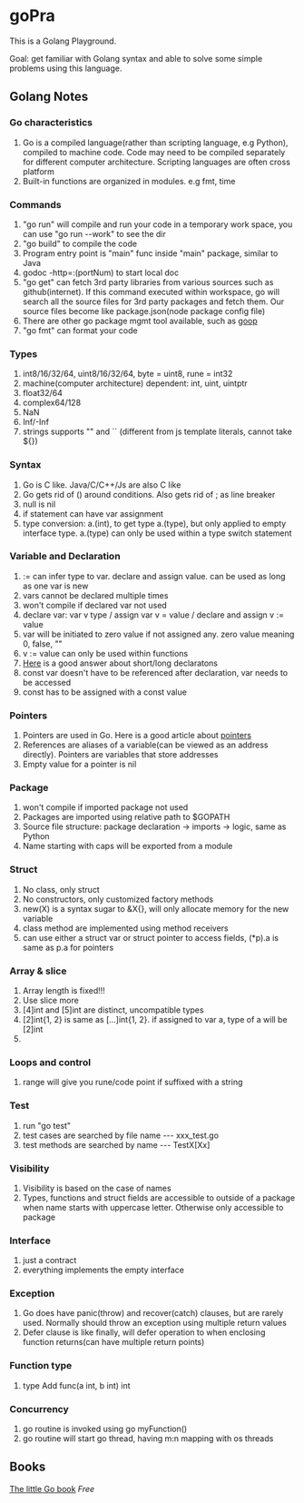 # goPra
This is a Golang Playground. 

Goal: get familiar with Golang syntax and able to solve some simple problems using this language.

## Golang Notes
### Go characteristics
1. Go is a compiled language(rather than scripting language, e.g Python), compiled to machine code. Code may need to be compiled separately for different computer architecture. Scripting languages are often cross platform
2. Built-in functions are organized in modules. e.g fmt, time

### Commands
1. "go run" will compile and run your code in a temporary work space, you can use "go run --work" to see the dir
2. "go build" to compile the code
3. Program entry point is "main" func inside "main" package, similar to Java
4. godoc -http=:(portNum) to start local doc
5. "go get" can fetch 3rd party libraries from various sources such as github(internet). If this command executed within workspace, go will search all the source files for 3rd party packages and fetch them. Our source files become like package.json(node package config file)
6. There are other go package mgmt tool available, such as [goop](https://github.com/petejkim/goop)
7. "go fmt" can format your code

### Types
1. int8/16/32/64, uint8/16/32/64, byte = uint8, rune = int32
2. machine(computer architecture) dependent: int, uint, uintptr
3. float32/64
4. complex64/128
5. NaN
6. Inf/-Inf
7. strings supports "" and `` (different from js template literals, cannot take ${})


### Syntax
1. Go is C like. Java/C/C++/Js are also C like
2. Go gets rid of () around conditions. Also gets rid of ; as line breaker
3. null is nil
4. if statement can have var assignment
5. type conversion: a.(int), to get type a.(type), but only applied to empty interface type. a.(type) can only be used within a type switch statement

### Variable and Declaration
1. := can infer type to var. declare and assign value. can be used as long as one var is new
2. vars cannot be declared multiple times
3. won't compile if declared var not used
4. declare var: var v type / assign var v = value / declare and assign v := value
5. var will be initiated to zero value if not assigned any. zero value meaning 0, false, ""
6. v := value can only be used within functions
7. [Here](https://stackoverflow.com/questions/27919359/why-there-are-two-ways-of-declaring-variables-in-go-whats-the-difference-and-w) is a good answer about short/long declaratons 
8. const var doesn't have to be referenced after declaration, var needs to be accessed
9. const has to be assigned with a const value

### Pointers
1. Pointers are used in Go. Here is a good article about [pointers](https://www.callicoder.com/golang-pointers/)
2. References are aliases of a variable(can be viewed as an address directly). Pointers are variables that store addresses
3. Empty value for a pointer is nil

### Package
1. won't compile if imported package not used
2. Packages are imported using relative path to $GOPATH
3. Source file structure: package declaration -> imports -> logic, same as Python
4. Name starting with caps will be exported from a module

### Struct
1. No class, only struct
2. No constructors, only customized factory methods
3. new(X) is a syntax sugar to &X{}, will only allocate memory for the new variable
4. class method are implemented using method receivers
5. can use either a struct var or struct pointer to access fields, (*p).a is same as p.a for pointers

### Array & slice
1. Array length is fixed!!!
2. Use slice more
3. [4]int and [5]int are distinct, uncompatible types
4. [2]int{1, 2} is same as [...]int{1, 2}. if assigned to var a, type of a will be [2]int
5. 

### Loops and control
1. range will give you rune/code point if suffixed with a string

### Test
1. run "go test"
2. test cases are searched by file name --- xxx_test.go
3. test methods are searched by name --- TestX[Xx]

### Visibility
1. Visibility is based on the case of names
2. Types, functions and struct fields are accessible to outside of a package when name starts with uppercase letter. Otherwise only accessible to package

### Interface
1. just a contract
2. everything implements the empty interface

### Exception
1. Go does have panic(throw) and recover(catch) clauses, but are rarely used. Normally should throw an exception using multiple return values
2. Defer clause is like finally, will defer operation to when enclosing function returns(can have multiple return points)

### Function type
1. type Add func(a int, b int) int

### Concurrency
1. go routine is invoked using go myFunction()
2. go routine will start go thread, having m:n mapping with os threads

## Books
[The little Go book](https://www.openmymind.net/assets/go/go.pdf) *Free*

